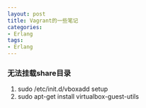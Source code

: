 ```yaml
---
layout: post
title: Vagrant的一些笔记 
categories:
- Erlang
tags:
- Erlang
---
```

### 无法挂载share目录
1. sudo /etc/init.d/vboxadd setup
2. sudo apt-get install virtualbox-guest-utils
